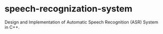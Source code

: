 # speech-recognization-system
Design and Implementation of Automatic Speech Recognition (ASR) System in C++.
